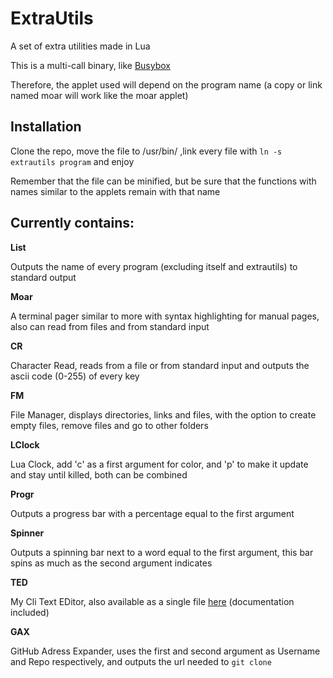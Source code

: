 # ExtraUtils
A set of extra utilities made in Lua

This is a multi-call binary, like [Busybox](https://busybox.net/)

Therefore, the applet used will depend on the program name (a copy or link named moar will work like the moar applet)

Installation
---
Clone the repo, move the file to /usr/bin/ ,link every file with ``ln -s extrautils program`` and enjoy

Remember that the file can be minified, but be sure that the functions with names similar to the applets remain with that name

Currently contains:
---

**List**

Outputs the name of every program (excluding itself and extrautils) to standard output

**Moar**

A terminal pager similar to more with syntax highlighting for manual pages, also can read from files and from standard input

**CR**

Character Read, reads from a file or from standard input and outputs the ascii code (0-255) of every key

**FM**

File Manager, displays directories, links and files, with the option to create empty files, remove files and go to other folders

**LClock**

Lua Clock, add 'c' as a first argument for color, and 'p' to make it update and stay until killed, both can be combined

**Progr**

Outputs a progress bar with a percentage equal to the first argument

**Spinner**

Outputs a spinning bar next to a word equal to the first argument, this bar spins as much as the second argument indicates

**TED**

My Cli Text EDitor, also available as a single file [here](https://bowuigi.github.io/TED/) (documentation included)

**GAX**

GitHub Adress Expander, uses the first and second argument as Username and Repo respectively, and outputs the url needed to ``git clone``
